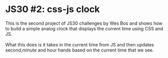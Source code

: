 # JS30 #2: css-js clock
This is the second project of JS30 challenges by Wes Bos and shows how to build a simple analog clock that displays the current time using CSS and JS.<br><br>
What this does is it takes in the current time from JS and then updates second,minute and hour hands based on the current time that we see.

